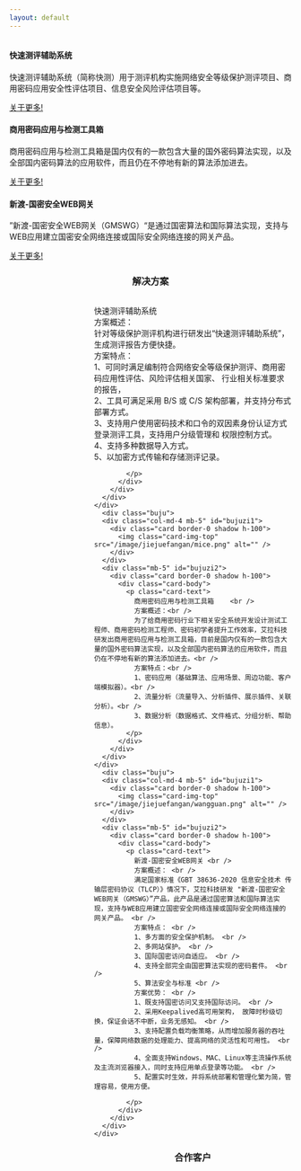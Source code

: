 ```yaml
---
layout: default
---
```


<div class="row">
  <div class="col-md-4 mb-5">
    <div class="card border-0 shadow h-100">
      <img class="card-img-top" src="/image/kuaice.jpg" alt="" />
      <div class="card-body">
        <h4 class="card-title">快速测评辅助系统</h4>
        <p class="card-text">
          快速测评辅助系统（简称快测）用于测评机构实施网络安全等级保护测评项目、商用密码应用安全性评估项目、信息安全风险评估项目等。
        </p>
      </div>
      <div class="card-footer">
        <a href="#" class="btn btn-primary">关于更多!</a>
      </div>
    </div>
  </div>
  <div class="col-md-4 mb-5">
    <div class="card border-0 shadow h-100">
      <img class="card-img-top" src="/image/jiancegongjuxiang.jpg" alt="" />
      <div class="card-body">
        <h4 class="card-title">商用密码应用与检测工具箱</h4>
        <p class="card-text">
          商用密码应用与检测工具箱是国内仅有的一款包含大量的国外密码算法实现，以及全部国内密码算法的应用软件，而且仍在不停地有新的算法添加进去。
        </p>
      </div>
      <div class="card-footer">
        <a href="#" class="btn btn-primary">关于更多!</a>
      </div>
    </div>
  </div>
  <div class="col-md-4 mb-5">
    <div class="card border-0 shadow h-100">
      <img class="card-img-top" src="/image/wangguan.jpg" alt="" />
      <div class="card-body">
        <h4 class="card-title">新渡-国密安全WEB网关</h4>
        <p class="card-text">
        ”新渡-国密安全WEB网关（GMSWG）“是通过国密算法和国际算法实现，支持与WEB应用建立国密安全网络连接或国际安全网络连接的网关产品。
        </p>
      </div>
      <div class="card-footer">
        <a href="#" class="btn btn-primary">关于更多!</a>
      </div>
    </div>
  </div>
</div>




<style>
   .buju {
    display: flex;
    flex-direction: row;
     width: 100%;
    flex-wrap: wrap;
  } 
    #bujuzi1 {
    flex-grow: 1;
    max-width:30%;
  }
  #bujuzi2 {
    flex-grow: 2;
    max-width:70%;


  }

.img1{

 max-width:180px;
    max-height:180px;
    width:auto;
    height:auto;

  margin:4px;

}

</style>

  <h3 style="width:100%;text-align: center;">解决方案</h3>
  <div class="row">
    <div class="buju">
      <div class="col-md-4 mb-5" id="bujuzi1">
        <div class="card border-0 shadow h-100">
          <img class="card-img-top" src="/image/jiejuefangan/kuaice.png" alt="" />
        </div>
      </div>
      <div class="mb-5" id="bujuzi2">
        <div class="card border-0 shadow h-100">
          <div class="card-body">
            <p class="card-text">
              快速测评辅助系统 <br />
              方案概述： <br />
              针对等级保护测评机构进行研发出“快速测评辅助系统”，生成测评报告方便快捷。 <br />
              方案特点： <br />
              1、可同时满足编制符合网络安全等级保护测评、商用密码应用性评估、风险评估相关国家、 行业相关标准要求的报告，  <br />
              2、工具可满足采用 B/S 或 C/S 架构部署，并支持分布式部署方式。  <br />
              3、支持用户使用密码技术和口令的双因素身份认证方式登录测评工具，支持用户分级管理和 权限控制方式。 <br />
              4、支持多种数据导入方式。 <br />
              5、以加密方式传输和存储测评记录。


            </p>
          </div>
        </div>
      </div>
    </div>
      <div class="buju">
      <div class="col-md-4 mb-5" id="bujuzi1">
        <div class="card border-0 shadow h-100">
          <img class="card-img-top" src="/image/jiejuefangan/mice.png" alt="" />
        </div>
      </div>
      <div class="mb-5" id="bujuzi2">
        <div class="card border-0 shadow h-100">
          <div class="card-body">
            <p class="card-text">
              商用密码应用与检测工具箱    <br />
              方案概述：<br />
              为了给商用密码行业下相关安全系统开发设计测试工程师、商用密码检测工程师、密码初学者提升工作效率，艾拉科技研发出商用密码应用与检测工具箱，目前是国内仅有的一款包含大量的国外密码算法实现，以及全部国内密码算法的应用软件，而且仍在不停地有新的算法添加进去。<br />
              方案特点：<br />
              1、密码应用（基础算法、应用场景、周边功能、客户端模拟器）。<br />
              2、流量分析（流量导入、分析插件、展示插件、关联分析）。<br />
              3、数据分析（数据格式、文件格式、分组分析、帮助信息）。
            </p>
          </div>
        </div>
      </div>
    </div>
      <div class="buju">
      <div class="col-md-4 mb-5" id="bujuzi1">
        <div class="card border-0 shadow h-100">
          <img class="card-img-top" src="/image/jiejuefangan/wangguan.png" alt="" />
        </div>
      </div>
      <div class="mb-5" id="bujuzi2">
        <div class="card border-0 shadow h-100">
          <div class="card-body">
            <p class="card-text">
              新渡-国密安全WEB网关 <br />
              方案概述： <br />
              满足国家标准《GBT 38636-2020 信息安全技术 传输层密码协议（TLCP）》情况下，艾拉科技研发 "新渡-国密安全WEB网关（GMSWG）”产品，此产品是通过国密算法和国际算法实现，支持与WEB应用建立国密安全网络连接或国际安全网络连接的网关产品。 <br />
              方案特点： <br />
              1、多方面的安全保护机制。 <br />
              2、多网站保护。 <br />
              3、国际国密访问自适应。 <br />
              4、支持全部完全由国密算法实现的密码套件。 <br />
              5、算法安全与标准 <br />
              方案优势： <br />
              1、既支持国密访问又支持国际访问。 <br />
              2、采用Keepalived高可用架构， 故障时秒级切换，保证会话不中断，业务无感知。 <br />
              3、支持配置负载均衡策略，从而增加服务器的吞吐量，保障网络数据的处理能力、提高网络的灵活性和可用性。 <br />
              4、全面支持Windows、MAC、Linux等主流操作系统及主流浏览器接入，同时支持应用单点登录等功能。 <br />
              5、配置实时生效，并将系统部署和管理化繁为简，管理容易，使用方便。
    
            </p>
          </div>
        </div>
      </div>
    </div>
  </div>



  <h3 style="width:100%;text-align: center;">合作客户</h3>

<div class="row">
<div class="buju">
      <div class="" id="bujuzi" style="text-align: center;">
         <img class="img1 img-object"  src="/image/hezuo/a.jpg" alt="" />
    </div>

 <div class="" id="bujuzi" style="text-align: center;">
  <img class="img1 img-object " src="/image/hezuo/b.jpg"  alt="" />
</div>

 <div class="" id="bujuzi" style="text-align: center;">
    <img class="img1 img-object " src="/image/hezuo/c.png"  alt="" />
</div>

 <div class="" id="bujuzi" style="text-align: center;">
    <img class="img1 img-object " src="/image/hezuo/d.jpg"  alt="" />
</div>
 <div class="" id="bujuzi" style="text-align: center;">
    <img class="img1 img-object " src="/image/hezuo/e.jpg"  alt="" />
</div>
 <div class="" id="bujuzi" style="text-align: center;">
    <img class="img1 img-object " src="/image/hezuo/f.jpg"  alt="" />
</div>
 <div class="" id="bujuzi" style="text-align: center;">
    <img class="img1 img-object " src="/image/hezuo/g.jpg"  alt="" />
</div>   
<div class="" id="bujuzi" style="text-align: center;">
         <img class="img1 img-object"  src="/image/hezuo/h.jpg" alt="" />
    </div>  
<div class="" id="bujuzi" style="text-align: center;">
         <img class="img1 img-object"  src="/image/hezuo/i.jpg" alt="" />
    </div>  
<div class="" id="bujuzi" style="text-align: center;">
         <img class="img1 img-object"  src="/image/hezuo/j.jpg" alt="" />
    </div> 
<div class="" id="bujuzi" style="text-align: center;">
         <img class="img1 img-object"  src="/image/hezuo/k.jpg" alt="" />
    </div>  
<div class="" id="bujuzi" style="text-align: center;">
         <img class="img1 img-object"  src="/image/hezuo/l.jpg" alt="" />
    </div>  
<div class="" id="bujuzi" style="text-align: center;">
         <img class="img1 img-object"  src="/image/hezuo/m.jpg" alt="" />
    </div><div class="" id="bujuzi" style="text-align: center;">
         <img class="img1 img-object"  src="/image/hezuo/n.jpg" alt="" />
    </div>  
<div class="" id="bujuzi" style="text-align: center;">
         <img class="img1 img-object"  src="/image/hezuo/o.jpg" alt="" />
    </div>  
<div class="" id="bujuzi" style="text-align: center;">
         <img class="img1 img-object"  src="/image/hezuo/p.jpg" alt="" />
    </div> 
<div class="" id="bujuzi" style="text-align: center;">
         <img class="img1 img-object"  src="/image/hezuo/q.jpg" alt="" />
    </div>  
<div class="" id="bujuzi" style="text-align: center;">
         <img class="img1 img-object"  src="/image/hezuo/r.jpg" alt="" />
    </div>  

</div>

<!-- /.row -->